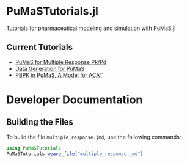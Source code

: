 # PuMaSTutorials.jl

Tutorials for pharmaceutical modeling and simulation with PuMaS.jl

## Current Tutorials

- [PuMaS for Multiple Response Pk/Pd](https://github.com/UMCTM/PuMaSTutorials.jl/blob/master/pdf/multiple_response.pdf)
- [Data Generation for PuMaS](https://github.com/UMCTM/PuMaSTutorials.jl/blob/master/pdf/data_generation.pdf)
- [PBPK in PuMaS, A Model for ACAT](https://github.com/UMCTM/PuMaSTutorials.jl/blob/master/pdf/pbpk_acat.pdf)

# Developer Documentation

## Building the Files

To build the file `multiple_response.jmd`, use the following commands:

```julia
using PuMaSTutorials
PuMaSTutorials.weave_file("multiple_response.jmd")
```
